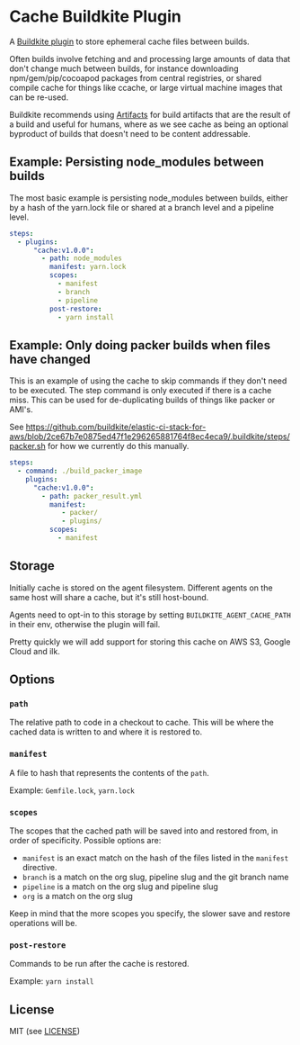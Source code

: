 # Cache Buildkite Plugin

A [Buildkite plugin](https://buildkite.com/docs/agent/v3/plugins) to store ephemeral cache files between builds.

Often builds involve fetching and and processing large amounts of data that don't change much between builds, for instance downloading npm/gem/pip/cocoapod packages from central registries, or shared compile cache for things like ccache, or large virtual machine images that can be re-used.

Buildkite recommends using [Artifacts](https://buildkite.com/docs/builds/artifacts) for build artifacts that are the result of a build and useful for humans, where as we see cache as being an optional byproduct of builds that doesn't need to be content addressable.

## Example: Persisting node_modules between builds

The most basic example is persisting node_modules between builds, either by a hash of the yarn.lock file or  shared at a branch level and a pipeline level.

```yaml
steps:
  - plugins:
      "cache:v1.0.0":
        - path: node_modules
          manifest: yarn.lock
          scopes:
            - manifest
            - branch
            - pipeline
          post-restore:
            - yarn install
```

## Example: Only doing packer builds when files have changed

This is an example of using the cache to skip commands if they don't need to be executed. The step command is only executed if there is a cache miss. This can be used for de-duplicating builds of things like packer or AMI's.

See https://github.com/buildkite/elastic-ci-stack-for-aws/blob/2ce67b7e0875ed47f1e296265881764f8ec4eca9/.buildkite/steps/packer.sh for how we currently do this manually.

```yaml
steps:
  - command: ./build_packer_image
    plugins:
      "cache:v1.0.0":
        - path: packer_result.yml
          manifest:
             - packer/
             - plugins/
          scopes:
            - manifest
```

## Storage

Initially cache is stored on the agent filesystem. Different agents on the same host will share a cache, but it's still host-bound.

Agents need to opt-in to this storage by setting `BUILDKITE_AGENT_CACHE_PATH` in their env, otherwise the plugin will fail.

Pretty quickly we will add support for storing this cache on AWS S3, Google Cloud and ilk.

## Options

### `path`

The relative path to code in a checkout to cache. This will be where the cached data is written to and where it is restored to.

### `manifest`

A file to hash that represents the contents of the `path`.

Example: `Gemfile.lock`, `yarn.lock`

### `scopes`

The scopes that the cached path will be saved into and restored from, in order of specificity. Possible options are:

  * `manifest` is an exact match on the hash of the files listed in the `manifest` directive.
  * `branch` is a match on the org slug, pipeline slug and the git branch name
  * `pipeline` is a match on the org slug and pipeline slug
  * `org` is a match on the org slug

Keep in mind that the more scopes you specify, the slower save and restore operations will be.

### `post-restore`

Commands to be run after the cache is restored.

Example: `yarn install`

## License

MIT (see [LICENSE](LICENSE))
